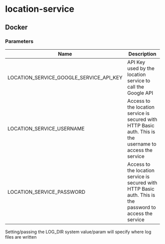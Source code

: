# location-service

## Docker

### Parameters

| Name                                    | Description           |
| -------------                           | -------------         |
| LOCATION_SERVICE_GOOGLE_SERVICE_API_KEY | API Key used by the location service to call the Google API |
| LOCATION_SERVICE_USERNAME               | Access to the location service is secured with HTTP Basic auth.  This is the username to access the service             |
| LOCATION_SERVICE_PASSWORD               | Access to the location service is secured with HTTP Basic auth.  This is the password to access the service   |


Setting/passing the LOG_DIR system value/param will specify where log files are written

